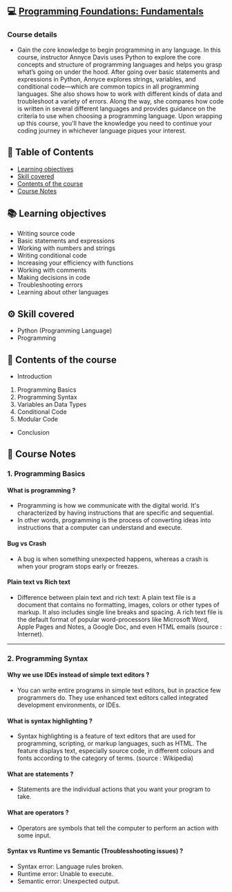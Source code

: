 ## 💻 [Programming Foundations: Fundamentals](https://www.linkedin.com/learning/programming-foundations-fundamentals-3)
### Course details
- Gain the core knowledge to begin programming in any language. In this course, instructor Annyce Davis uses Python to explore the core concepts and structure of programming languages and helps you grasp what’s going on under the hood. After going over basic statements and expressions in Python, Annyce explores strings, variables, and conditional code—which are common topics in all programming languages. She also shows how to work with different kinds of data and troubleshoot a variety of errors. Along the way, she compares how code is written in several different languages and provides guidance on the criteria to use when choosing a programming language. Upon wrapping up this course, you’ll have the knowledge you need to continue your coding journey in whichever language piques your interest.

## 📑 Table of Contents
- [Learning objectives](#-learning-objectives)
- [Skill covered](#-skill-covered)
- [Contents of the course](#-contents-of-the-course)
- [Course Notes](#-contents-of-the-course)


## 📚 Learning objectives
- Writing source code
- Basic statements and expressions
- Working with numbers and strings
- Writing conditional code
- Increasing your efficiency with functions
- Working with comments
- Making decisions in code
- Troubleshooting errors
- Learning about other languages

## ⚙ Skill covered
- Python (Programming Language)
- Programming

## 📑 Contents of the course
- Introduction
1. Programming Basics
2. Programming Syntax
3. Variables an Data Types
4. Conditional Code
5. Modular Code
- Conclusion

## 📝 Course Notes

### 1. Programming Basics
#### What is programming ?
- Programming is how we communicate with the digital world. It's characterized by having instructions that are specific and sequential.
- In other words, programming is the process of converting ideas into instructions that a computer can understand and execute.

#### Bug vs Crash
- A bug is when something unexpected happens, whereas a crash is when your program stops early or freezes.

#### Plain text vs Rich text
- Difference between plain text and rich text: A plain text file is a document that contains no formatting, images, colors or other types of markup. It also includes single line breaks and spacing. A rich text file is the default format of popular word-processors like Microsoft Word, Apple Pages and Notes, a Google Doc, and even HTML emails (source : Internet).
---
### 2. Programming Syntax
#### Why we use IDEs instead of simple text editors ?
- You can write entire programs in simple text editors, but in practice few programmers do. They use enhanced text editors called integrated development environments, or IDEs.

#### What is syntax highlighting ?
- Syntax highlighting is a feature of text editors that are used for programming, scripting, or markup languages, such as HTML. The feature displays text, especially source code, in different colours and fonts according to the category of terms. (source : Wikipedia)

#### What are statements ?
- Statements are the individual actions that you want your program to take.

#### What are operators ?
- Operators are symbols that tell the computer to perform an action with some input.

#### Syntax vs Runtime vs Semantic (Troublesshooting issues) ?
- Syntax error: Language rules broken.
- Runtime error: Unable to execute.
- Semantic error: Unexpected output.
